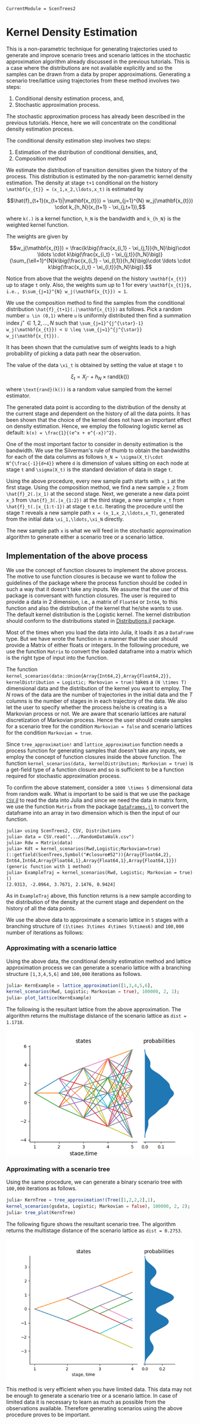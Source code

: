 ```@meta
CurrentModule = ScenTrees2
```

# Kernel Density Estimation

This is a non-parametric technique for generating trajectories used to generate and improve scenario trees and scenario lattices in the stochastic approximation algorithm already discussed in the previous tutorials. This is a case where the distributions are not available explicitly and so the samples can be drawn from a data by proper approximations. Generating a scenario tree/lattice using trajectories from these method involves two steps:

1. Conditional density estimation process, and,
2. Stochastic approximation process.

The stochastic approximation process has already been described in the previous tutorials. Hence, here we will concentrate on the conditional density estimation process.

The conditional density estimation step involves two steps:

1. Estimation of the distribution of conditional densities, and,
2. Composition method

We estimate the distribution of transition densities given the history of the process. This distribution is estimated by the non-parametric kernel density estimation. The density at stage ``t+1`` conditional on the history ``\mathbf{x_{t}} = (x_1,x_2,\ldots,x_t)`` is estimated by
```math
\hat{f}_{t+1}(x_{t+1}|\mathbf{x_{t}}) = \sum_{j=1}^{N} w_j(\mathbf{x_{t}}) \cdot k_{h_N}(x_{t+1} - \xi_{j,t+1}),
```
where ``k(.)`` is a kernel function, ``h_N`` is the bandwidth and ``k_{h_N}`` is the weighted kernel function.

The weights are given by
```math
w_j(\mathbf{x_{t}}) = \frac{k\big(\frac{x_{i_1} - \xi_{j,1}}{h_N}\big)\cdot \ldots \cdot k\big(\frac{x_{i_t} - \xi_{j,t}}{h_N}\big)}{\sum_{\ell=1}^{N}k\big(\frac{x_{i_1} - \xi_{l,1}}{h_N}\big)\cdot \ldots \cdot k\big(\frac{x_{i_t} - \xi_{l,t}}{h_N}\big)}.
```
Notice from above that the weights depend on the history ``\mathbf{x_{t}}`` up to stage ``t`` only. Also, the weights sum up to 1 for every ``\mathbf{x_{t}}$, i.e., $\sum_{j=1}^{N} w_j(\mathbf{x_{t}}) = 1``.

We use the composition method to find the samples from the conditional distribution ``\hat{f}_{t+1}(.|\mathbf{x_{t}})`` as follows. Pick a random number ``u \in (0,1)`` where ``u`` is uniformly distributed then find a summation index $j^{\star} \in {1,2,\ldots,N}$ such that
``\sum_{j=1}^{j^{\star}-1} w_j(\mathbf{x_{t}}) < U \leq \sum_{j=1}^{j^{\star}} w_j(\mathbf{x_{t}}).``

It has been shown that the cumulative sum of weights leads to a high probability of picking a data path near the observation.

The value of the data ``\xi_t`` is obtained by setting the value at stage ``t`` to
```math
\xi_t = X_{j^{\star}} + h_N \times \text{rand}(k())
```
where ``\text{rand}(k())`` is a random value sampled from the kernel estimator.

The generated data point is according to the distribution of the density at the current stage and dependent on the history of all the data points. It has been shown that the choice of the kernel does not have an important effect on density estimation. Hence, we employ the following logistic kernel as default: ``k(x) = \frac{1}{(e^x + e^{-x})^2}.``

One of the most important factor to consider in density estimation is the bandwidth. We use the Silverman's rule of thumb to obtain the bandwidths for each of the data columns as follows ``h_N = \sigma(X_t)\cdot N^{\frac{-1}{d+4}}``
where ``d`` is dimension of values sitting on each node at stage ``t`` and ``\sigma(X_t)`` is the standard deviation of data in stage ``t``.

Using the above procedure, every new sample path starts with ``x_1`` at the first stage. Using the composition method, we find a new sample ``x_2`` from ``\hat{f}_2(.|x_1)`` at the second stage. Next, we generate a new data point ``x_3`` from ``\hat{f}_3(.|x_{1:2})``  at the third stage, a new sample ``x_t`` from ``\hat{f}_t(.|x_{1:t-1})`` at stage ``t`` e.t.c. Iterating the procedure until the stage ``T`` reveals a new sample path ``x = (x_1,x_2,\ldots,x_T)``, generated from the initial data ``\xi_1,\ldots,\xi_N`` directly.

The new sample path ``x`` is what we will feed in the stochastic approximation algorithm to generate either a scenario tree or a scenario lattice.

## Implementation of the above process

We use the concept of function closures to implement the above process. The motive to use function closures is because we want to follow the guidelines of the package where the process function should be coded in such a way that it doesn't take any inputs. We assume that the user of this package is conversant with function closures. The user is required to provide a data in 2 dimension, i.e., a matrix of `Float64` or `Int64`, to this function and also the distribution of the kernel that he/she wants to use. The default kernel distribution is the Logistic kernel. The kernel distribution should conform to the distributions stated in [Distributions.jl](https://github.com/JuliaStats/Distributions.jl) package.

Most of the times when you load the data into Julia, it loads it as a `DataFrame` type. But we have wrote the function in a manner that the user should provide a Matrix of either floats or integers. In the following procedure, we use the function `Matrix` to convert the loaded dataframe into a matrix which is the right type of input into the function.

The function `kernel_scenarios(data::Union{Array{Int64,2},Array{Float64,2}}, kernelDistribution = Logistic; Markovian = true)` takes a ``(N \times T)`` dimensional data and the distribution of the kernel you want to employ. The $N$ rows of the data are the number of trajectories in the initial data and the $T$ columns is the number of stages in in each trajectory of the data. We also let the user to specify whether the process he/she is creating is a Markovian process or not. We are aware that scenario lattices are natural discretization of Markovian process. Hence the user should create samples for a scenario tree for the condition `Markovian = false` and scenario lattices for the condition `Markovian = true`.

Since `tree_approximation!` and `lattice_approximation` function needs a process function for generating samples that doesn't take any inputs, we employ the concept of function closures inside the above function. The function `kernel_scenarios(data, kernelDistribution; Markovian = true)` is a get-field type of a function closure and so is sufficient to be a function required for stochastic approximation process.

To confirm the above statement, consider a ``1000 \times 5`` dimensional data from random walk. What is important to be said is that we use the package [`CSV`.jl](https://github.com/JuliaData/CSV.jl) to read the data into Julia and since we need the data in matrix form, we use the function `Matrix` from the package [`DataFrames.jl`](https://github.com/JuliaData/DataFrames.jl) to convert the dataframe into an array in two dimension which is then the input of our function.

```@repl
julia> using ScenTrees2, CSV, Distributions
julia> data = CSV.read(".../RandomDataWalk.csv")
julia> Rdw = Matrix(data)
julia> Kdt = kernel_scenarios(Rwd,Logistic;Markovian=true)
(::getfield(ScenTrees,Symbol("#closure#52")){Array{Float64,2},
Int64,Int64,Array{Float64,1},Array{Float64,1},Array{Float64,1}})
(generic function with 1 method)
julia> ExampleTraj = kernel_scenarios(Rwd, Logistic; Markovian = true)()
[2.9313, -2.0964, 3.7671, 2.1476, 0.9424]
```
As in `ExampleTraj` above, this function returns is a new sample according to the distribution of the density at the current stage and dependent on the history of all the data points.

We use the above data to approximate a scenario lattice in `5` stages with a branching structure of ``(1\times 3\times 4\times 5\times6)``  and ``100,000`` number of iterations as follows:

### Approximating with a scenario lattice

Using the above data, the conditional density estimation method and lattice approximation process we can generate a scenario lattice with a branching structure `[1,3,4,5,6]` and `100,000` iterations as follows.

```julia
julia> KernExample = lattice_approximation([1,3,4,5,6],
kernel_scenarios(Rwd, Logistic; Markovian = true), 100000, 2, 1);
julia> plot_lattice(KernExample)
```
The following is the resultant lattice from the above approximation. The algorithm returns the multistage distance of the scenario lattice as `dist = 1.1718`.

![Scenario Lattice From Kernel Trajectories](../assets/KernLattice.png)

### Approximating with a scenario tree

Using the same procedure, we can generate a binary scenario tree with `100,000` iterations as follows.

```julia
julia> KernTree = tree_approximation!(Tree([1,2,2,2],1),
kernel_scenarios(gsdata, Logistic; Markovian = false), 100000, 2, 2);
julia> tree_plot(KernTree)
```
The following figure shows the resultant scenario tree. The algorithm returns the multistage distance of the scenario lattice as `dist = 0.2753`.

![Scenario Tree From Kernel Trajectories](../assets/kerneltree.png)

This method is very efficient when you have limited data. This data may not be enough to generate a scenario tree or a scenario lattice. In case of limited data it is necessary to learn as much as possible from the observations available. Therefore generating scenarios using the above procedure proves to be important.
